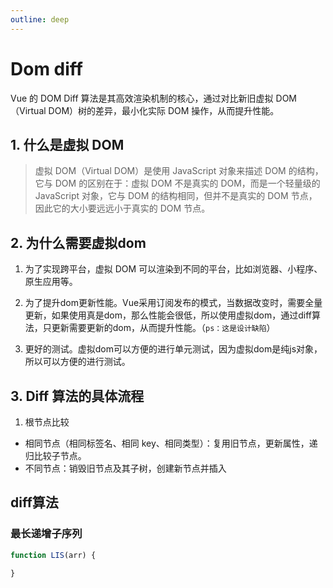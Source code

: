 ```yaml
---
outline: deep
---
```


# Dom diff
Vue 的 DOM Diff 算法是其高效渲染机制的核心，通过对比新旧虚拟 DOM（Virtual DOM）树的差异，最小化实际 DOM 操作，从而提升性能。

## 1. 什么是虚拟 DOM
> 虚拟 DOM（Virtual DOM）是使用 JavaScript 对象来描述 DOM 的结构，它与 DOM 的区别在于：虚拟 DOM 不是真实的 DOM，而是一个轻量级的 JavaScript 对象，它与 DOM 的结构相同，但并不是真实的 DOM 节点，因此它的大小要远远小于真实的 DOM 节点。

## 2. 为什么需要虚拟dom
1. 为了实现跨平台，虚拟 DOM 可以渲染到不同的平台，比如浏览器、小程序、原生应用等。

2. 为了提升dom更新性能。Vue采用订阅发布的模式，当数据改变时，需要全量更新，如果使用真是dom，那么性能会很低，所以使用虚拟dom，通过diff算法，只更新需要更新的dom，从而提升性能。（`ps：这是设计缺陷`）

3. 更好的测试。虚拟dom可以方便的进行单元测试，因为虚拟dom是纯js对象，所以可以方便的进行测试。


## 3. Diff 算法的具体流程
1. 根节点比较
- 相同节点（相同标签名、相同 key、相同类型）：复用旧节点，更新属性，递归比较子节点。
- 不同节点：销毁旧节点及其子树，创建新节点并插入

## diff算法
### 最长递增子序列
```js
function LIS(arr) {

}
```